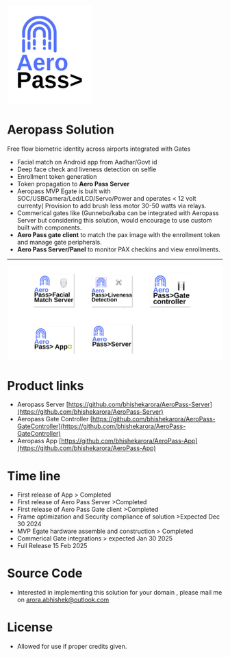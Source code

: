 ![](/aeropasslogo.png)
# Aeropass Solution 
Free flow biometric identity across airports integrated with Gates
- Facial match on Android app from Aadhar/Govt id
- Deep face check and liveness detection on selfie
- Enrollment token generation
- Token propagation to <b>Aero Pass Server</b>
- Aeropass MVP Egate is built with SOC/USBCamera/Led/LCD/Servo/Power and operates < 12 volt currenty( Provision to add brush less motor 30-50 watts via relays.
- Commerical gates like (Gunnebo/kaba can be integrated with Aeropass Server but considering this solution, would encourage to use custom built with components.
- <b>Aero Pass gate client</b> to match the pax image with the enrollment token and manage gate peripherals.
- <b>Aero Pass Server/Panel</b> to monitor PAX  checkins and view enrollments.
------------------------------------------------------------------

![](/modules.png)

# Product links
- Aeropass Server [https://github.com/bhishekarora/AeroPass-Server](https://github.com/bhishekarora/AeroPass-Server)
- Aeropass Gate Controller [https://github.com/bhishekarora/AeroPass-GateController](https://github.com/bhishekarora/AeroPass-GateController)
- Aeropass App [https://github.com/bhishekarora/AeroPass-App](https://github.com/bhishekarora/AeroPass-App)
# Time line 
- First release of App > Completed
- First release of Aero Pass Server  >Completed
- First release of Aero Pass Gate client >Completed
- Frame optimization and Security compliance of solution  >Expected Dec 30 2024
- MVP Egate hardware assemble and construction > Completed
- Commerical Gate integrations > expected Jan 30  2025
- Full Release 15 Feb 2025 



# Source Code
- Interested in implementing this solution for your domain , please mail me on arora.abhishek@outlook.com

# License
- Allowed for use if proper credits given.
